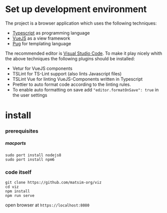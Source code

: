 # Set up development environment

The project is a browser application which uses the following techniques:

* [Typescript](http://www.typescriptlang.org/docs/home.html) as programming language
* [VueJS](https://vuejs.org/) as a view framework
* [Pug](https://pugjs.org/api/getting-started.html) for templating language

The recommended editor is [Visual Studio Code](https://code.visualstudio.com/Download). To make it play nicely whith the above techniques the following plugins should be installed:

* Vetur for VueJS components
* TSLint for TS-Lint support (also lints Javascript files)
* TSLint Vue for linting VueJS-Components written in Typescript
* Prettier to auto format code according to the linting rules.
* To enable auto formatting on save add `"editor.formatOnSave": true` in the user settings

# install

### prerequisites

##### macports

```
sudo port install nodejs8
sudo port install npm6
```

### code itself

```
git clone https://github.com/matsim-org/viz
cd viz
npm install
npm run serve
```

open browser at `https://localhost:8080`
